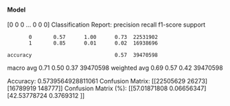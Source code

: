 #### Model
[0 0 0 ... 0 0 0]
Classification Report:
              precision    recall  f1-score   support

           0       0.57      1.00      0.73  22531902
           1       0.85      0.01      0.02  16938696

    accuracy                           0.57  39470598
   macro avg       0.71      0.50      0.37  39470598
weighted avg       0.69      0.57      0.42  39470598

Accuracy: 0.5739564928811061
Confusion Matrix:
[[22505629    26273]
 [16789919   148777]]
Confusion Matrix (%):
[[57.01871808  0.06656347]
 [42.53778724  0.3769312 ]]
